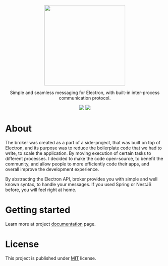 <p align="center">
  <img src="https://abbl.github.io/electron-broker/img/logo.svg" width="256"/>
</p>
<p align="center">
  Simple and seamless messaging for Electron, with built-in inter-process communication protocol.
</p>

<p align="center">
  <img src="https://codecov.io/gh/abbl/electron-dove/branch/master/graph/badge.svg?token=FHETY9RA7I"/>
  <img src="https://github.com/abbl/electron-dove/actions/workflows/automatic-unit-tests.yml/badge.svg"/>
</p>

# About

The broker was created as a part of a side-project, that was built on top of Electron, and its purpose was to reduce the boilerplate code that we had to write, to scale the application. By moving execution of certain tasks to different processes. I decided to make the code open-source, to benefit the community, and allow people to more efficiently code their apps, and overall improve the development experience.

By abstracting the Electron API, broker provides you with simple and well known syntax, to handle your messages. If you used Spring or NestJS before, you will feel right at home.

# Getting started

Learn more at project [documentation](https://abbl.github.io/electron-broker/) page.

# License

This project is published under [MIT](https://github.com/abbl/electron-broker/blob/master/LICENSE) license.
